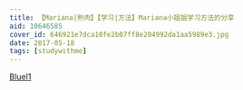 ```yaml
---
title: 【Mariana|熟肉】【学习|方法】Mariana小姐姐学习方法的分享
aid: 10646585
cover_id: 646921e7dca10fe2b07ff8e204992da1aa5989e3.jpg
date: 2017-05-18
tags: [studywithme]
---
```

[Bluel1](https://www.bilibili.com/video/av10646585/)
